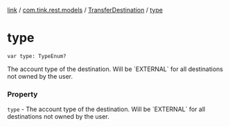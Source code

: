 [link](../../index.md) / [com.tink.rest.models](../index.md) / [TransferDestination](index.md) / [type](./type.md)

# type

`var type: TypeEnum?`

The account type of the destination. Will be &#x60;EXTERNAL&#x60; for all destinations not owned by the user.

### Property

`type` - The account type of the destination. Will be &#x60;EXTERNAL&#x60; for all destinations not owned by the user.